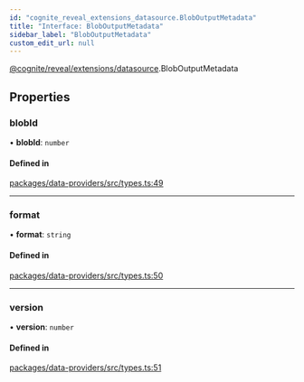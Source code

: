 ```yaml
---
id: "cognite_reveal_extensions_datasource.BlobOutputMetadata"
title: "Interface: BlobOutputMetadata"
sidebar_label: "BlobOutputMetadata"
custom_edit_url: null
---
```


[@cognite/reveal/extensions/datasource](../modules/cognite_reveal_extensions_datasource.md).BlobOutputMetadata

## Properties

### blobId

• **blobId**: `number`

#### Defined in

[packages/data-providers/src/types.ts:49](https://github.com/cognitedata/reveal/blob/7a5de3c9/viewer/packages/data-providers/src/types.ts#L49)

___

### format

• **format**: `string`

#### Defined in

[packages/data-providers/src/types.ts:50](https://github.com/cognitedata/reveal/blob/7a5de3c9/viewer/packages/data-providers/src/types.ts#L50)

___

### version

• **version**: `number`

#### Defined in

[packages/data-providers/src/types.ts:51](https://github.com/cognitedata/reveal/blob/7a5de3c9/viewer/packages/data-providers/src/types.ts#L51)
